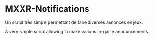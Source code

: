 # MXXR-Notifications
Un script très simple permettant de faire diverses annonces en jeux.

A very simple script allowing to make various in-game announcements.
